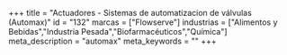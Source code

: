 +++
title = "Actuadores - Sistemas de automatizacion de válvulas (Automax)"
id = "132"
marcas = ["Flowserve"]
industrias = ["Alimentos y Bebidas","Industria Pesada","Biofarmacéuticos","Química"]
meta_description = "automax"
meta_keywords = ""
+++
